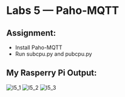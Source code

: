 # Labs 5 — Paho-MQTT
## Assignment:
-   Install Paho-MQTT
-   Run subcpu.py and pubcpu.py

## My Rasperry Pi Output:
![l5_1](https://user-images.githubusercontent.com/25110110/165594352-df991bdd-cf36-4b05-9afb-a22d2892c5ae.png)
![l5_2](https://user-images.githubusercontent.com/25110110/165594354-9ea06e09-3be5-434a-9810-d6fb8e406612.png)
![l5_3](https://user-images.githubusercontent.com/25110110/165594350-8adadef4-7345-46a2-af10-e22401ec8668.png)
